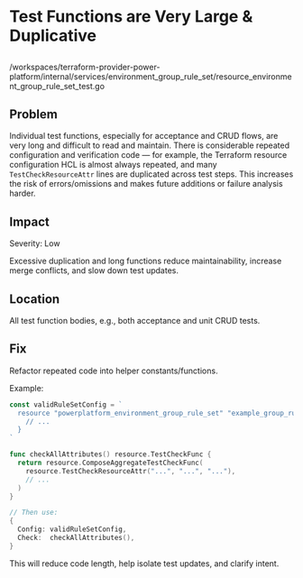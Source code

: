 # Test Functions are Very Large & Duplicative

##

/workspaces/terraform-provider-power-platform/internal/services/environment_group_rule_set/resource_environment_group_rule_set_test.go

## Problem

Individual test functions, especially for acceptance and CRUD flows, are very long and difficult to read and maintain. There is considerable repeated configuration and verification code — for example, the Terraform resource configuration HCL is almost always repeated, and many `TestCheckResourceAttr` lines are duplicated across test steps. This increases the risk of errors/omissions and makes future additions or failure analysis harder.

## Impact

Severity: Low

Excessive duplication and long functions reduce maintainability, increase merge conflicts, and slow down test updates.

## Location

All test function bodies, e.g., both acceptance and unit CRUD tests.

## Fix

Refactor repeated code into helper constants/functions.

Example:

```go
const validRuleSetConfig = `
  resource "powerplatform_environment_group_rule_set" "example_group_rule_set" {
    // ...
  }
`

func checkAllAttributes() resource.TestCheckFunc {
  return resource.ComposeAggregateTestCheckFunc(
    resource.TestCheckResourceAttr("...", "...", "..."),
    // ...
  )
}

// Then use:
{
  Config: validRuleSetConfig,
  Check:  checkAllAttributes(),
}
```

This will reduce code length, help isolate test updates, and clarify intent.
